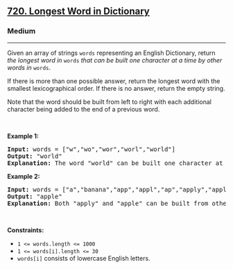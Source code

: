<h2><a href="https://leetcode.com/problems/longest-word-in-dictionary/">720. Longest Word in Dictionary</a></h2><h3>Medium</h3><hr><div style="user-select: auto;"><p style="user-select: auto;">Given an array of strings <code style="user-select: auto;">words</code> representing an English Dictionary, return <em style="user-select: auto;">the longest word in</em> <code style="user-select: auto;">words</code> <em style="user-select: auto;">that can be built one character at a time by other words in</em> <code style="user-select: auto;">words</code>.</p>

<p style="user-select: auto;">If there is more than one possible answer, return the longest word with the smallest lexicographical order. If there is no answer, return the empty string.</p>

<p style="user-select: auto;">Note that the word should be built from left to right with each additional character being added to the end of a previous word.&nbsp;</p>

<p style="user-select: auto;">&nbsp;</p>
<p style="user-select: auto;"><strong class="example" style="user-select: auto;">Example 1:</strong></p>

<pre style="position: relative; user-select: auto;"><strong style="user-select: auto;">Input:</strong> words = ["w","wo","wor","worl","world"]
<strong style="user-select: auto;">Output:</strong> "world"
<strong style="user-select: auto;">Explanation:</strong> The word "world" can be built one character at a time by "w", "wo", "wor", and "worl".
<div class="open_grepper_editor" title="Edit &amp; Save To Grepper" style="user-select: auto;"></div></pre>

<p style="user-select: auto;"><strong class="example" style="user-select: auto;">Example 2:</strong></p>

<pre style="position: relative; user-select: auto;"><strong style="user-select: auto;">Input:</strong> words = ["a","banana","app","appl","ap","apply","apple"]
<strong style="user-select: auto;">Output:</strong> "apple"
<strong style="user-select: auto;">Explanation:</strong> Both "apply" and "apple" can be built from other words in the dictionary. However, "apple" is lexicographically smaller than "apply".
<div class="open_grepper_editor" title="Edit &amp; Save To Grepper" style="user-select: auto;"></div></pre>

<p style="user-select: auto;">&nbsp;</p>
<p style="user-select: auto;"><strong style="user-select: auto;">Constraints:</strong></p>

<ul style="user-select: auto;">
	<li style="user-select: auto;"><code style="user-select: auto;">1 &lt;= words.length &lt;= 1000</code></li>
	<li style="user-select: auto;"><code style="user-select: auto;">1 &lt;= words[i].length &lt;= 30</code></li>
	<li style="user-select: auto;"><code style="user-select: auto;">words[i]</code> consists of lowercase English letters.</li>
</ul>
</div>